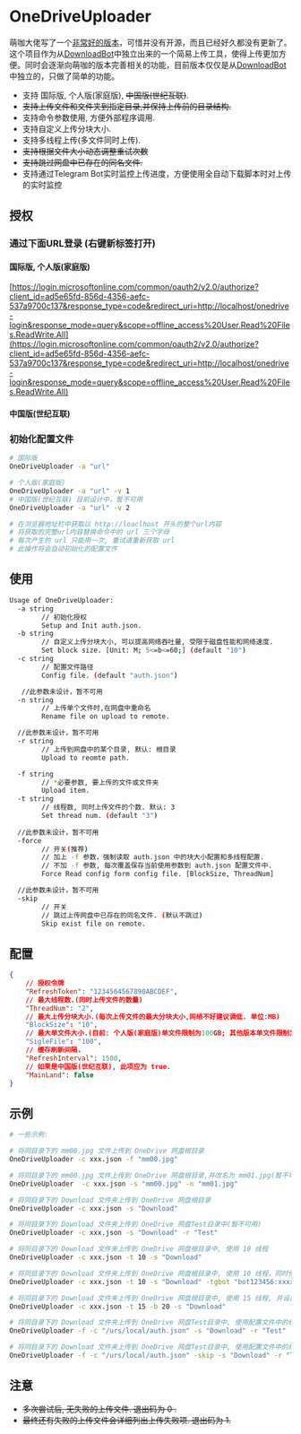 # OneDriveUploader

萌咖大佬写了一个[非常好的版本](https://github.com/MoeClub/OneList/tree/master/OneDriveUploader)，可惜并没有开源，而且已经好久都没有更新了。这个项目作为从[DownloadBot](https://github.com/gaowanliang/DownloadBot)中独立出来的一个简易上传工具，使得上传更加方便。同时会逐渐向萌咖的版本完善相关的功能，目前版本仅仅是从[DownloadBot](https://github.com/gaowanliang/DownloadBot)中独立的，只做了简单的功能。


- 支持 国际版, 个人版(家庭版), ~~中国版(世纪互联)~~.
- ~~支持上传文件和文件夹到指定目录,并保持上传前的目录结构.~~
- 支持命令参数使用, 方便外部程序调用.
- 支持自定义上传分块大小.
- 支持多线程上传(多文件同时上传).
- ~~支持根据文件大小动态调整重试次数~~
- ~~支持跳过网盘中已存在的同名文件.~~
- 支持通过Telegram Bot实时监控上传进度，方便使用全自动下载脚本时对上传的实时监控

## 授权
### 通过下面URL登录 (右键新标签打开)
#### 国际版, 个人版(家庭版)
[https://login.microsoftonline.com/common/oauth2/v2.0/authorize?client_id=ad5e65fd-856d-4356-aefc-537a9700c137&response_type=code&redirect_uri=http://localhost/onedrive-login&response_mode=query&scope=offline_access%20User.Read%20Files.ReadWrite.All](https://login.microsoftonline.com/common/oauth2/v2.0/authorize?client_id=ad5e65fd-856d-4356-aefc-537a9700c137&response_type=code&redirect_uri=http://localhost/onedrive-login&response_mode=query&scope=offline_access%20User.Read%20Files.ReadWrite.All)
#### 中国版(世纪互联)


### 初始化配置文件
```bash
# 国际版
OneDriveUploader -a "url"

# 个人版(家庭版)
OneDriveUploader -a "url" -v 1
# 中国版(世纪互联) 目前设计中，暂不可用
OneDriveUploader -a "url" -v 2

# 在浏览器地址栏中获取以 http://loaclhost 开头的整个url内容
# 将获取的完整url内容替换命令中的 url 三个字母
# 每次产生的 url 只能用一次, 重试请重新获取 url
# 此操作将会自动初始化的配置文件
```

## 使用
```bash
Usage of OneDriveUploader:
  -a string
        // 初始化授权
        Setup and Init auth.json.
  -b string
        // 自定义上传分块大小, 可以提高网络吞吐量, 受限于磁盘性能和网络速度.
        Set block size. [Unit: M; 5<=b<=60;] (default "10")
  -c string
        // 配置文件路径
        Config file. (default "auth.json")

   //此参数未设计，暂不可用
  -n string
        // 上传单个文件时,在网盘中重命名
        Rename file on upload to remote.

  //此参数未设计，暂不可用
  -r string
        // 上传到网盘中的某个目录, 默认: 根目录
        Upload to reomte path.

  -f string
        // *必要参数, 要上传的文件或文件夹
        Upload item.
  -t string
        // 线程数, 同时上传文件的个数. 默认: 3
        Set thread num. (default "3")
  
  //此参数未设计，暂不可用
  -force
        // 开关(推荐)
        // 加上 -f 参数，强制读取 auth.json 中的块大小配置和多线程配置.
        // 不加 -f 参数, 每次覆盖保存当前使用参数到 auth.json 配置文件中.
        Force Read config form config file. [BlockSize, ThreadNum]

  //此参数未设计，暂不可用
  -skip
        // 开关
        // 跳过上传网盘中已存在的同名文件. (默认不跳过)
        Skip exist file on remote.

```

## 配置
```json
{
    // 授权令牌
    "RefreshToken": "1234564567890ABCDEF",
    // 最大线程数.(同时上传文件的数量)
    "ThreadNum": "2",
    // 最大上传分块大小.(每次上传文件的最大分块大小,网络不好建议调低. 单位:MB)
    "BlockSize": "10",
    // 最大单文件大小.(目前: 个人版(家庭版)单文件限制为100GB; 其他版本单文件限制为15GB,微软将逐步更新为100GB. 单位:GB)
    "SigleFile": "100",
    // 缓存刷新间隔.
    "RefreshInterval": 1500,
    // 如果是中国版(世纪互联), 此项应为 true.
    "MainLand": false
}
```

## 示例
```bash
# 一些示例:

# 将同目录下的 mm00.jpg 文件上传到 OneDrive 网盘根目录
OneDriveUploader -c xxx.json -f "mm00.jpg"

# 将同目录下的 mm00.jpg 文件上传到 OneDrive 网盘根目录,并改名为 mm01.jpg(暂不可用)
OneDriveUploader  -c xxx.json -s "mm00.jpg" -n "mm01.jpg"

# 将同目录下的 Download 文件夹上传到 OneDrive 网盘根目录
OneDriveUploader -c xxx.json -s "Download" 

# 将同目录下的 Download 文件夹上传到 OneDrive 网盘Test目录中(暂不可用)
OneDriveUploader -c xxx.json -s "Download" -r "Test"

# 将同目录下的 Download 文件夹上传到 OneDrive 网盘根目录中, 使用 10 线程
OneDriveUploader -c xxx.json -t 10 -s "Download" 

# 将同目录下的 Download 文件夹上传到 OneDrive 网盘根目录中, 使用 10 线程，同时使用 Telegram Bot 实时监控上传进度
OneDriveUploader -c xxx.json -t 10 -s "Download" -tgbot "bot123456:xxxxxxxx" -uid 123456789

# 将同目录下的 Download 文件夹上传到 OneDrive 网盘根目录中, 使用 15 线程, 并设置分块大小为 20M
OneDriveUploader -c xxx.json -t 15 -b 20 -s "Download" 

# 将同目录下的 Download 文件夹上传到 OneDrive 网盘Test目录中, 使用配置文件中的线程参数和分块大小参数(暂不可用)
OneDriveUploader -f -c "/urs/local/auth.json" -s "Download" -r "Test"

# 将同目录下的 Download 文件夹上传到 OneDrive 网盘Test目录中, 使用配置文件中的线程参数和分块大小参数，并跳过上传网盘中已存在的同名文件(暂不可用)
OneDriveUploader -f -c "/urs/local/auth.json" -skip -s "Download" -r "Test"
```

## 注意
- ~~多次尝试后, 无失败的上传文件. 退出码为 0 .~~
- ~~最终还有失败的上传文件会详细列出上传失败项. 退出码为 1.~~
